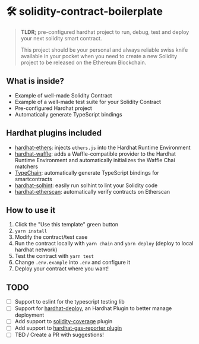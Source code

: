 # 🛠️ solidity-contract-boilerplate

> **TLDR;** pre-configured hardhat project to run, debug, test and deploy your next solidity smart contract.
>
> This project should be your personal and always reliable swiss knife available in your pocket when you need to create a new Solidity project to be released on the Ethereum Blockchain.

## What is inside?

- Example of well-made Solidity Contract
- Example of a well-made test suite for your Solidity Contract
- Pre-configured Hardhat project
- Automatically generate TypeScript bindings

## Hardhat plugins included

- [hardhat-ethers](https://hardhat.org/plugins/nomiclabs-hardhat-ethers.html): injects `ethers.js` into the Hardhat Runtime Environment
- [hardhat-waffle](https://hardhat.org/plugins/nomiclabs-hardhat-waffle.html): adds a Waffle-compatible provider to the Hardhat Runtime Environment and automatically initializes the Waffle Chai matchers
- [TypeChain](https://hardhat.org/plugins/typechain-hardhat.html): automatically generate TypeScript bindings for smartcontracts
- [hardhat-solhint](https://hardhat.org/plugins/nomiclabs-hardhat-solhint.html): easily run solhint to lint your Solidity code
- [hardhat-etherscan](https://hardhat.org/plugins/nomiclabs-hardhat-etherscan.html): automatically verify contracts on Etherscan

## How to use it

1.  Click the "Use this template" green button
2.  `yarn install`
3.  Modify the contract/test case
4.  Run the contract locally with `yarn chain` and `yarn deploy` (deploy to local hardhat network)
5.  Test the contract with `yarn test`
6.  Change `.env.example` into `.env` and configure it
7.  Deploy your contract where you want!

## TODO

- [ ] Support to eslint for the typescript testing lib
- [ ] Support for [hardhat-deploy](https://hardhat.org/plugins/hardhat-deploy.html), an Hardhat Plugin to better manage deployment
- [ ] Add support to [solidity-coverage](https://hardhat.org/plugins/solidity-coverage.html) plugin
- [ ] Add support to [hardhat-gas-reporter plugin](https://hardhat.org/plugins/hardhat-gas-reporter.html)
- [ ] TBD / Create a PR with suggestions!
